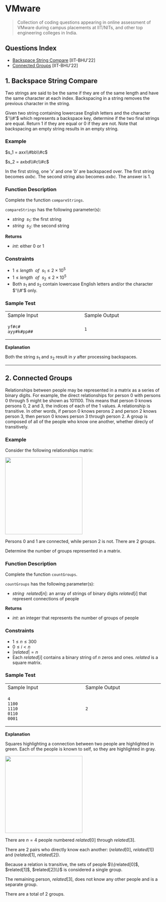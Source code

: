 # VMware
> Collection of coding questions appearing in online assessment of VMware during campus placements at IIT/NITs, and other top engineering colleges in India.

## Questions Index

* [Backspace String Compare](#1-backspace-string-compare) [IIT-BHU'22]
* [Connected Groups](#2-connected-groups) [IIT-BHU'22]

## 1. Backspace String Compare

Two strings are said to be the same if they are of the same length and have the same character at each index. Backspacing in a string removes the previous character in the string.

Given two string containing lowercase English letters and the character $'\\#'$ which represents a backspace key, determine if the two final strings are equal. Return $1$ if they are equal or $0$ if they are not. Note that backspacing an empty string results in an empty string.

### Example

$s_1 = axx\\#bb\\#c$

$s_2 = axbd\\#c\\#c$

In the first string, one $'x'$ and one $'b'$ are backspaced over. The first string becomes $axbc$. The second string also becomes $axbc$. The answer is $1$.

### Function Description

Complete the function `compareStrings`.

`compareStrings` has the following parameter(s):

* $string \ \ s_1$: the first string
* $string \ \ s_2$: the second string

$\textbf{Returns}$

* $int$: either $0$ or $1$

### Constraints

* $1 \leq length \ \ of \ \ s_1 \leq 2 \times 10^5$
* $1 \leq length \ \ of \ \ s_2 \leq 2 \times 10^5$
* Both $s_1$ and $s_2$ contain lowercase English letters and/or the character $'\\#'$ only.

### Sample Test

<table>
<tr>
<td> Sample Input </td>
<td> Sample Output </td>
</tr>
<tr>
<td>

```shell
yf#c#                        
ayy#k#pp##
```

</td>
<td>

```shell
1                             
```

</td>
</tr>
</table>

$\textbf{Explanation}$

Both the string $s_1$ and $s_2$ result in $y$ after processing backspaces.

---

## 2. Connected Groups

Relationships between people may be represented in a matrix as a series of binary digits. For example, the direct relationships for person $0$ with persons $0$ through $5$ might be shown as $101100$. This means that person $0$ knows persons $0$, $2$ and $3$, the indices of each of the $1$ values. A relationship is transitive. In other words, if person $0$ knows perons $2$ and person $2$ knows person $3$, then person $0$ knows person $3$ through person $2$. A group is composed of all of the people who know one another, whether direcly of transitively.

### Example

Consider the following relationships matrix:

<img src="https://github.com/mrsac7/placement-resources/blob/main/VMware/mat1.png" width="250">

Persons $0$ and $1$ are connected, while person $2$ is not. There are $2$ groups.

Determine the number of groups represented in a matrix.

### Function Description

Complete the function `countGroups`.

`countGroups` has the following parameter(s):

* $string \ \ related[n]$: an array of strings of binary digits $related[i]$ that represent connections of people 

$\textbf{Returns}$

* $int$: an integer that represents the number of groups of people

### Constraints

* $1 \leq n \leq 300$
* $0 \leq i \lt n$
* $|related| = n$
* Each $related[i]$ contains a binary string of $n$ zeros and ones. $related$ is a square matrix.

### Sample Test

<table>
<tr>
<td> Sample Input </td>
<td> Sample Output </td>
</tr>
<tr>
<td>

```shell
4                             
1100
1110
0110
0001
```

</td>
<td>

```shell
2                             
```

</td>
</tr>
</table>

$\textbf{Explanation}$

Squares highlighting a connection between two people are highlighted in green. Each of the people is known to self, so they are highlighted in gray.

<img src="https://github.com/mrsac7/placement-resources/blob/main/VMware/mat.png" width="250">

There are $n = 4$ people numbered $related[0]$ through $related[3]$.

There are $2$ pairs who directly know each another: $(related[0]$, $related[1])$ and $(related[1]$, $related[2])$. 

Because a relation is transitive, the sets of people $\\{related[0]$, $related[1]$, $related[2]\\}$ is considered a single group.

The remaining person, $related[3]$, does not know any other people and is a separate group.

There are a total of $2$ groups.


